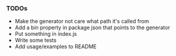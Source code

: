 ### TODOs

- Make the generator not care what path it's called from
- Add a bin property in package json that points to the generator
- Put something in index.js
- Write some tests
- Add usage/examples to README
